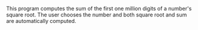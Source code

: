 This program computes the sum of the first one million digits of a number's square root.
The user chooses the number and both square root and sum are automatically computed.
